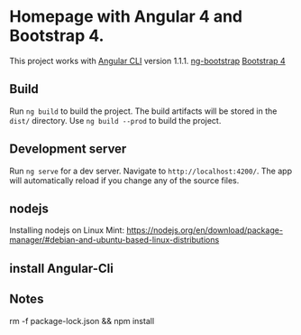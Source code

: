 # Homepage with Angular 4 and Bootstrap 4.

This project works with 
[Angular CLI](https://github.com/angular/angular-cli) version 1.1.1.
[ng-bootstrap](https://ng-bootstrap.github.io/#/home)
[Bootstrap 4](http://v4-alpha.getbootstrap.com/)

## Build

Run `ng build` to build the project. The build artifacts will be stored in the `dist/` directory. 
Use `ng build --prod` to build the project.

## Development server

Run `ng serve` for a dev server. Navigate to `http://localhost:4200/`. The app will automatically reload if you change any of the source files.


## nodejs
Installing nodejs on Linux Mint:
https://nodejs.org/en/download/package-manager/#debian-and-ubuntu-based-linux-distributions
## install Angular-Cli


## Notes

rm -f package-lock.json && npm install
